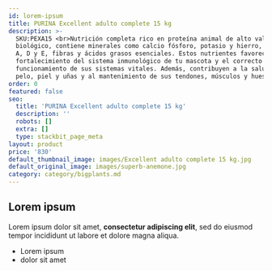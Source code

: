 ```yaml
---
id: lorem-ipsum
title: PURINA Excellent adulto complete 15 kg
description: >-
  SKU:PEXA15 <br>Nutrición completa rico en proteína animal de alto valor
  biológico, contiene minerales como calcio fósforo, potasio y hierro, vitaminas
  A, D y E, fibras y ácidos grasos esenciales. Estos nutrientes favorecen el
  fortalecimiento del sistema inmunológico de tu mascota y el correcto
  funcionamiento de sus sistemas vitales. Además, contribuyen a la salud de su
  pelo, piel y uñas y al mantenimiento de sus tendones, músculos y huesos.
order: 0
featured: false
seo:
  title: 'PURINA Excellent adulto complete 15 kg'
  description: ''
  robots: []
  extra: []
  type: stackbit_page_meta
layout: product
price: '830'
default_thumbnail_image: images/Excellent adulto complete 15 kg.jpg
default_original_image: images/superb-anemone.jpg
category: category/bigplants.md
---
```

## Lorem ipsum

Lorem ipsum dolor sit amet, **consectetur adipiscing elit**, sed do eiusmod tempor incididunt ut labore et dolore magna aliqua.

- Lorem ipsum
- dolor sit amet